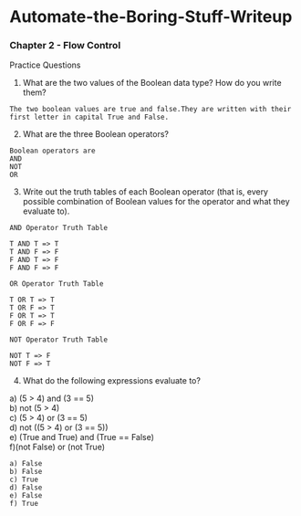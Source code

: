 # Automate-the-Boring-Stuff-Writeup

<h3>Chapter 2 - Flow Control</h3>

Practice Questions

1. What are the two values of the Boolean data type? How do you write them?
```
The two boolean values are true and false.They are written with their first letter in capital True and False.
```
2. What are the three Boolean operators?
```
Boolean operators are
AND
NOT
OR 
```
3. Write out the truth tables of each Boolean operator (that is, every possible combination of Boolean values for the operator and what they evaluate to).
```
AND Operator Truth Table

T AND T => T
T AND F => F
F AND T => F
F AND F => F

OR Operator Truth Table

T OR T => T
T OR F => T
F OR T => T
F OR F => F

NOT Operator Truth Table

NOT T => F
NOT F => T
```
4. What do the following expressions evaluate to?

  a) (5 > 4) and (3 == 5)<br>
  b) not (5 > 4)<br> 
  c) (5 > 4) or (3 == 5)<br>
  d) not ((5 > 4) or (3 == 5))<br>
  e) (True and True) and (True == False)<br>
  f)(not False) or (not True)

```
a) False
b) False
c) True
d) False
e) False
f) True
```

